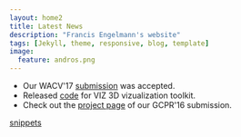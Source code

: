 ```yaml
---
layout: home2
title: Latest News
description: "Francis Engelmann's website"
tags: [Jekyll, theme, responsive, blog, template]
image:
  feature: andros.png
---
```

* Our WACV'17 [submission](http://www.vision.rwth-aachen.de/publication/00146/) was accepted.
* Released [code](https://github.com/francisengelmann/viz) for VIZ 3D vizualization toolkit.
* Check out the [project page](http://www.vision.rwth-aachen.de/page/shape_priors) of our GCPR'16 submission.


[snippets](https://github.com/francisengelmann/francisengelmann.github.io/blob/master/snippets.md)
